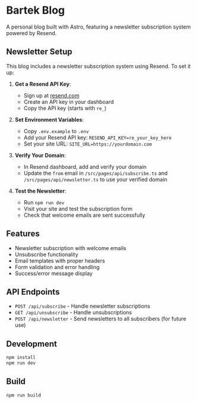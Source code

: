 # Bartek Blog

A personal blog built with Astro, featuring a newsletter subscription system powered by Resend.

## Newsletter Setup

This blog includes a newsletter subscription system using Resend. To set it up:

1. **Get a Resend API Key**:

   - Sign up at [resend.com](https://resend.com)
   - Create an API key in your dashboard
   - Copy the API key (starts with `re_`)

2. **Set Environment Variables**:

   - Copy `.env.example` to `.env`
   - Add your Resend API key: `RESEND_API_KEY=re_your_key_here`
   - Set your site URL: `SITE_URL=https://yourdomain.com`

3. **Verify Your Domain**:

   - In Resend dashboard, add and verify your domain
   - Update the `from` email in `/src/pages/api/subscribe.ts` and `/src/pages/api/newsletter.ts` to use your verified domain

4. **Test the Newsletter**:
   - Run `npm run dev`
   - Visit your site and test the subscription form
   - Check that welcome emails are sent successfully

## Features

- Newsletter subscription with welcome emails
- Unsubscribe functionality
- Email templates with proper headers
- Form validation and error handling
- Success/error message display

## API Endpoints

- `POST /api/subscribe` - Handle newsletter subscriptions
- `GET /api/unsubscribe` - Handle unsubscriptions
- `POST /api/newsletter` - Send newsletters to all subscribers (for future use)

## Development

```bash
npm install
npm run dev
```

## Build

```bash
npm run build
```
